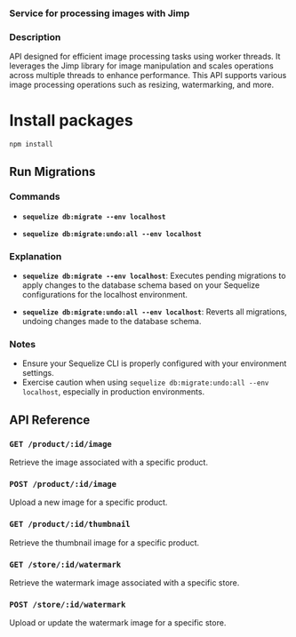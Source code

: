 ### Service for processing images with Jimp

### Description

API designed for efficient image processing tasks using worker threads. It leverages the Jimp library for image manipulation and scales operations across multiple threads to enhance performance. This API supports various image processing operations such as resizing, watermarking, and more.


# Install packages
  `npm install`

## Run Migrations

### Commands

- **`sequelize db:migrate --env localhost`**

- **`sequelize db:migrate:undo:all --env localhost`**

### Explanation

- **`sequelize db:migrate --env localhost`**: Executes pending migrations to apply changes to the database schema based on your Sequelize configurations for the localhost environment.

- **`sequelize db:migrate:undo:all --env localhost`**: Reverts all migrations, undoing changes made to the database schema.

### Notes

- Ensure your Sequelize CLI is properly configured with your environment settings.
- Exercise caution when using `sequelize db:migrate:undo:all --env localhost`, especially in production environments.
  
  
## API Reference

### `GET /product/:id/image`

Retrieve the image associated with a specific product.

### `POST /product/:id/image`

Upload a new image for a specific product.

### `GET /product/:id/thumbnail`

Retrieve the thumbnail image for a specific product.

### `GET /store/:id/watermark`

Retrieve the watermark image associated with a specific store.

### `POST /store/:id/watermark`

Upload or update the watermark image for a specific store.

